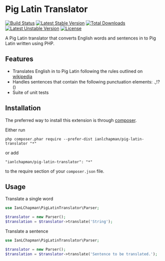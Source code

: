 Pig Latin Translator
=============
[![Build Status](https://travis-ci.org/ianlchapman/PigLatinTranslator.svg?branch=master)](https://travis-ci.org/ianlchapman/PigLatinTranslator)
[![Latest Stable Version](https://poser.pugx.org/ianlchapman/pig-latin-translator/v/stable)](https://packagist.org/packages/ianlchapman/pig-latin-translator)
[![Total Downloads](https://poser.pugx.org/ianlchapman/pig-latin-translator/downloads)](https://packagist.org/packages/ianlchapman/pig-latin-translator)
[![Latest Unstable Version](https://poser.pugx.org/ianlchapman/pig-latin-translator/v/unstable)](https://packagist.org/packages/ianlchapman/pig-latin-translator)
[![License](https://poser.pugx.org/ianlchapman/pig-latin-translator/license)](https://packagist.org/packages/ianlchapman/pig-latin-translator)


A Pig Latin translator that converts English words and sentences in to Pig Latin written using PHP.


Features
------------
* Translates English in to Pig Latin following the rules outlined on [wikipedia](https://en.wikipedia.org/wiki/Pig_Latin#Rules)
* Handles sentences that contain the following punctuation elements: .,!?()
* Suite of unit tests

Installation
------------

The preferred way to install this extension is through [composer](http://getcomposer.org/download/).

Either run

```
php composer.phar require --prefer-dist ianlchapman/pig-latin-translator "*"
```

or add

```
"ianlchapman/pig-latin-translator": "*"
```

to the require section of your `composer.json` file.


Usage
-----

Translate a single word
```php
use IanLChapman\PigLatinTranslator\Parser;

$translator = new Parser();
$translation = $translator->translate('String');
```

Translate a sentence
```php
use IanLChapman\PigLatinTranslator\Parser;

$translator = new Parser();
$translation = $translator->translate('Sentence to be translated.');
```